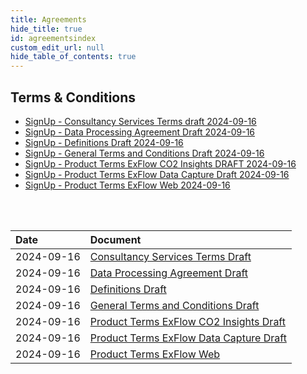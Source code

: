 ```yaml
---
title: Agreements
hide_title: true
id: agreementsindex
custom_edit_url: null
hide_table_of_contents: true
---
```

## Terms & Conditions

* [SignUp - Consultancy Services Terms draft 2024-09-16](<./SignUp - Consultancy Services Terms draft 2024-09-16.md>)  
* [SignUp - Data Processing Agreement Draft 2024-09-16](<./SignUp - Data Processing Agreement Draft 2024-09-16.md>)  
* [SignUp - Definitions Draft 2024-09-16](<./SignUp - Definitions Draft 2024-09-16.md>)  
* [SignUp - General Terms and Conditions Draft 2024-09-16](<./SignUp - General Terms and Conditions Draft 2024-09-16.md>)  
* [SignUp - Product Terms ExFlow CO2 Insights DRAFT 2024-09-16](<./SignUp - Product Terms ExFlow CO2 Insights DRAFT 2024-09-16.md>)  
* [SignUp - Product Terms ExFlow Data Capture Draft 2024-09-16](<./SignUp - Product Terms ExFlow Data Capture Draft 2024-09-16.md>)  
* [SignUp - Product Terms ExFlow Web 2024-09-16](<./SignUp - Product Terms ExFlow Web 2024-09-16.md>)  

  
<br/>  <br/>  



| Date | Document |
| :-------- | :-------- |
| 2024-09-16 | [Consultancy Services Terms Draft](<./SignUp - Consultancy Services Terms draft 2024-09-16.md>) |
| 2024-09-16 | [Data Processing Agreement Draft](<./SignUp - Data Processing Agreement Draft 2024-09-16.md>)  |
| 2024-09-16 | [Definitions Draft](<./SignUp - Definitions Draft 2024-09-16.md>)  |
| 2024-09-16 | [General Terms and Conditions Draft](<./SignUp - General Terms and Conditions Draft 2024-09-16.md>)  |
| 2024-09-16 | [Product Terms ExFlow CO2 Insights Draft](<./SignUp - Product Terms ExFlow CO2 Insights DRAFT 2024-09-16.md>)  |
| 2024-09-16 | [Product Terms ExFlow Data Capture Draft](<./SignUp - Product Terms ExFlow Data Capture Draft 2024-09-16.md>)  |
| 2024-09-16 | [Product Terms ExFlow Web](<./SignUp - Product Terms ExFlow Web 2024-09-16.md>)  |

